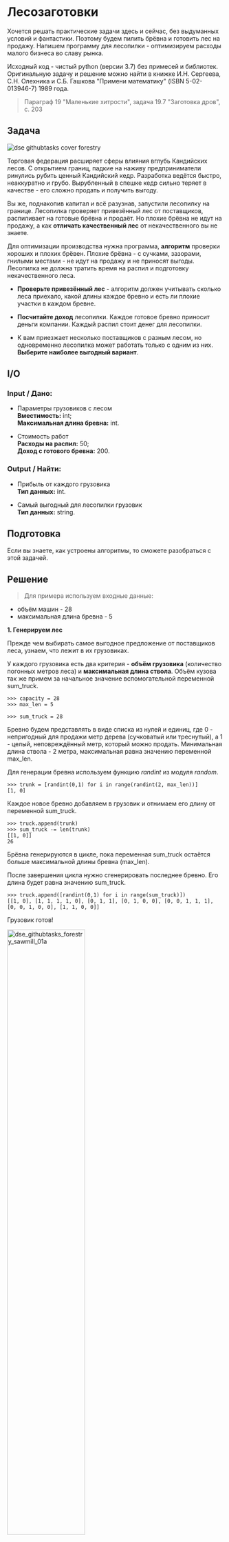 # Лесозаготовки

Хочется решать практические задачи здесь и сейчас, без выдуманных условий и фантастики. Поэтому будем пилить брёвна и готовить лес на продажу. Напишем программу для лесопилки - оптимизируем расходы малого бизнеса во славу рынка.

Исходный код - чистый python (версии 3.7) без примесей и библиотек. Оригинальную задачу и решение можно найти в книжке И.Н. Сергеева, С.Н. Олехника и С.Б. Гашкова "Примени математику" (ISBN 5-02-013946-7) 1989 года.
> Параграф 19 "Маленькие хитрости", задача 19.7 "Заготовка дров", с. 203

## Задача

![dse githubtasks cover forestry](https://github.com/alyonkapetrova/apply_math/blob/master/forestry/media/dse_githubtasks_cover_forestry.svg)

Торговая федерация расширяет сферы влияния вглубь Кандийских лесов. С открытием границ, падкие на наживу предприниматели ринулись рубить ценный Кандийский кедр. Разработка ведётся быстро, неаккуратно и грубо. Вырубленный в спешке кедр сильно теряет в качестве - его сложно продать и получить выгоду.

Вы же, поднакопив капитал и всё разузнав, запустили лесопилку на границе. Лесопилка проверяет привезённый лес от поставщиков, распиливает на готовые брёвна и продаёт. Но плохие брёвна не идут на продажу, а как **отличать качественный лес** от некачественного вы не знаете.

Для оптимизации производства нужна программа, **алгоритм** проверки хороших и плохих брёвен. Плохие брёвна - с сучками, зазорами, гнилыми местами - не идут на продажу и не приносят выгоды. Лесопилка не должна тратить время на распил и подготовку некачественного леса.

- **Проверьте привезённый лес** - алгоритм должен учитывать сколько леса приехало, какой длины каждое бревно и есть ли плохие участки в каждом бревне.

- **Посчитайте доход** лесопилки. Каждое готовое бревно приносит деньги компании. Каждый распил стоит денег для лесопилки.

- К вам приезжает несколько поставщиков с разным лесом, но одновременно лесопилка может работать только с одним из них. **Выберите наиболее выгодный вариант**.

## I/O

### Input / Дано:

- Параметры грузовиков с лесом
<br/>**Вместимость:** int;
<br/>**Максимальная длина бревна:** int.

- Стоимость работ
<br/>**Расходы на распил:** 50;
<br/>**Доход с готового бревна:** 200.

### Output / Найти:

- Прибыль от каждого грузовика
<br/>**Тип данных:** int.

- Самый выгодный для лесопилки грузовик
<br/>**Тип данных:** string.

## Подготовка

Если вы знаете, как устроены алгоритмы, то сможете разобраться с этой задачей.

## Решение

> Для примера используем входные данные:
  - объём машин - 28
  - максимальная длина бревна - 5

__1. Генерируем лес__

Прежде чем выбирать самое выгодное предложение от поставщиков леса, узнаем, что лежит в их грузовиках.

У каждого грузовика есть два критерия - __объём грузовика__ (количество погонных метров леса) и __максимальная длина ствола__.
Объём кузова так же примем за начальное значение вспомогательной переменной sum_truck.
```
>>> capacity = 28
>>> max_len = 5

>>> sum_truck = 28
```
Бревно будем представлять в виде списка из нулей и единиц, где 0 - непригодный для продажи метр дерева (сучковатый или треснутый), а 1 - целый, неповреждённый метр, который можно продать. Минимальная длина ствола - 2 метра, максимальная равна значению переменной max_len.

Для генерации бревна используем функцию _randint_ из модуля _random_.
```
>>> trunk = [randint(0,1) for i in range(randint(2, max_len))]
[1, 0]
```
Каждое новое бревно добавляем в грузовик и отнимаем его длину от переменной sum_truck.
```
>>> truck.append(trunk)
>>> sum_truck -= len(trunk)
[[1, 0]]
26
```
Брёвна генерируются в цикле, пока переменная sum_truck остаётся больше максимальной длины бревна (max_len).

После завершения цикла нужно сгенерировать последнее бревно. Его длина будет равна значению sum_truck.
```
>>> truck.append([randint(0,1) for i in range(sum_truck)])
[[1, 0], [1, 1, 1, 1, 0], [0, 1, 1], [0, 1, 0, 0], [0, 0, 1, 1, 1], [0, 0, 1, 0, 0], [1, 1, 0, 0]]
```
Грузовик готов!

<img width="60%" alt="dse_githubtasks_forestry_sawmill_01a" src="https://github.com/alyonkapetrova/apply_math/blob/master/forestry/media/dse_githubtasks_forestry_sawmill_01a.svg">

__2. Пилим брёвна - считаем прибыль__

Теперь самое инересное - сколько лесопилка заработает на каждом грузовике?

Для подсчёта затрат на распил брёвен и конечной прибыли будем рассматривать каждый ствол отдельно.

Так как продать можно только качественный и не повреждённый распил, нас будут интересовать только элементы списка, которые равны 1.

<img width="60%" alt="dse_githubtasks_forestry_sawmill_01b" src="https://github.com/alyonkapetrova/apply_math/blob/master/forestry/media/dse_githubtasks_forestry_sawmill_01b.svg">

<img width="60%" alt="dse_githubtasks_forestry_sawmill_02a" src="https://github.com/alyonkapetrova/apply_math/blob/master/forestry/media/dse_githubtasks_forestry_sawmill_02a.svg">

Каждый качественный метр бревна можно продать за __200 кредитов__! Богато! А вот единичный распил стоит лесопилке __50 кредитов__. Для избежания лишних расходов, некачественные метры брёвен не распиливаются.

> Так, если в бревне будет три повреждённых метра и только один качественный, распил будет только один, вместо трёх.

<img width="60%" alt="dse_githubtasks_forestry_sawmill_02b" src="https://github.com/alyonkapetrova/apply_math/blob/master/forestry/media/dse_githubtasks_forestry_sawmill_02b.svg">

Есть три особых условия распила стволов:

- если последний и предпоследний метры бревна равны 1, то поледний метр обошёлся лесопилке бесплатно
```
>>> if i == len(trunk) - 1 and trunk[i - 1] == 1:
>>>       profit += 200
```
- первый и последний распилы идут по стандартной цене
```
>>> elif i == 0 or i == len(trunk) - 1:
>>>       cut += 50
>>>       profit += 200
```
- если качественный метр бревна расположен справа или между двумя бракованными метрами, распил будет стоить __100 кредитов__
```
>>> elif trunk[i - 1] == 0 and trunk[i + 1] == 0 or trunk[i - 1] == 0 and trunk[i + 1] == 1:
>>>       cut += 100
>>>       profit += 200
```

<img width="60%" alt="dse_githubtasks_forestry_sawmill_02c" src="https://github.com/alyonkapetrova/apply_math/blob/master/forestry/media/dse_githubtasks_forestry_sawmill_02c.svg">

<img width="60%" alt="dse_githubtasks_forestry_sawmill_03a" src="https://github.com/alyonkapetrova/apply_math/blob/master/forestry/media/dse_githubtasks_forestry_sawmill_03a.svg">

__3. Определяем самый выгодный грузовик__

> добавить вывод функции

Теперь легко можно выбрать подходящего поставщика ценнейшего канадского кедра!

Ни дня без прибыли!
